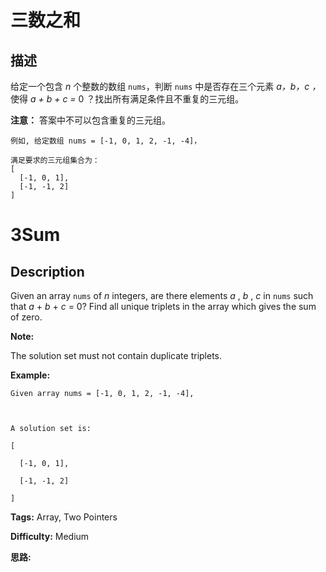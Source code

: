 # 三数之和

## 描述

给定一个包含 _n_ 个整数的数组 `nums`，判断 `nums` 中是否存在三个元素 _a，b，c ，_ 使得  _a + b + c =_ 0 ？找出所有满足条件且不重复的三元组。

**注意：** 答案中不可以包含重复的三元组。

    
    
    例如, 给定数组 nums = [-1, 0, 1, 2, -1, -4]，
    
    满足要求的三元组集合为：
    [
      [-1, 0, 1],
      [-1, -1, 2]
    ]
    



# 3Sum

## Description



Given an array `nums` of _n_ integers, are there elements _a_ , _b_ , _c_ in `nums` such that _a_ \+ _b_ \+ _c_ = 0? Find all unique triplets in the array which gives the sum of zero.

**Note:**

The solution set must not contain duplicate triplets.

**Example:**

    
    
    Given array nums = [-1, 0, 1, 2, -1, -4],
    
    A solution set is:
    [
      [-1, 0, 1],
      [-1, -1, 2]
    ]
    


**Tags:** Array, Two Pointers

**Difficulty:** Medium

**思路:**
